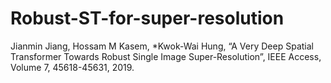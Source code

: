 # Robust-ST-for-super-resolution
 Jianmin Jiang, Hossam M Kasem, *Kwok-Wai Hung, “A Very Deep Spatial Transformer Towards Robust Single Image Super-Resolution”, IEEE Access, Volume 7, 45618-45631, 2019.
